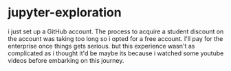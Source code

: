 # jupyter-exploration
i just set up a GitHub account. The process to acquire a student discount on the account was taking too long so i opted for a free account. I'll pay for the enterprise once things gets serious. but this experience wasn't as complicated as i thought it'd be maybe its because i watched some youtube videos before embarking on this journey.
